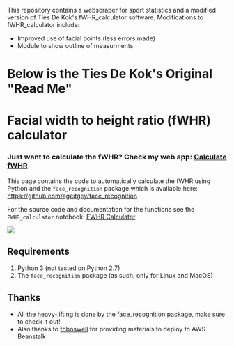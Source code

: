 This repository contains a webscraper for sport statistics and a modified version of Ties De Kok's fWHR_calculator software.
Modifications to fWHR_calculator include:
* Improved use of facial points (less errors made)
* Module to show outline of measurments


# Below is the Ties De Kok's Original "Read Me"


# Facial width to height ratio (fWHR) calculator

<h3>Just want to calculate the fWHR? Check my web app: <a href="https://www.tiesdekok.com/calculatefwhr">Calculate fWHR</a></h3>

This page contains the code to automatically calculate the fWHR using Python and the `face_recognition` package which is available here: https://github.com/ageitgey/face_recognition

For the source code and documentation for the functions see the `FWHR_calculator` notebook: [FWHR Calculator](https://github.com/TiesdeKok/fWHR_calculator/blob/master/FWHR_calculator.ipynb)

![](https://github.com/TiesdeKok/fWHR_calculator/blob/master/example.png?raw=true)

## Requirements

1. Python 3 (not tested on Python 2.7)
2. The `face_recognition` package (as such, only for Linux and MacOS)

## Thanks

* All the heavy-lifting is done by the [face_recognition](https://github.com/ageitgey/face_recognition) package, make sure to check it out!   
* Also thanks to [fhboswell](https://github.com/fhboswell/Guardian-face-recognition-API) for providing materials to deploy to AWS Beanstalk